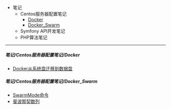 - 笔记
    - Centos服务器配置笔记
        - [Docker](https://github.com/Mike-he/myNotes#笔记centos服务器配置笔记docker)
        - [Docker_Swarm](https://github.com/Mike-he/myNotes#笔记centos服务器配置笔记docker_swarm)
    - Symfony API开发笔记
    - PHP算法笔记

---

##### 笔记/Centos服务器配置笔记/Docker
- [Docker从系统盘迁移到数据盘](https://github.com/Mike-he/myNotes/blob/master/笔记/Centos服务器配置笔记/Docker/docker从系统盘迁移到数据盘.md#docker从系统盘迁移到数据盘)

##### 笔记/Centos服务器配置笔记/Docker_Swarm
- [SwarmMode命令](https://github.com/Mike-he/myNotes/blob/master/笔记/Centos服务器配置笔记/Docker_Swarm/SwarmMode命令.md#swarmmode命令)
- [斐波那契数列](https://github.com/Mike-he/myNotes/blob/master/笔记/PHP算法笔记/斐波那契数列.md#斐波那契数列)
